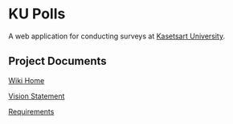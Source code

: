 # KU Polls

A web application for conducting surveys at [Kasetsart University](https://www.ku.ac.th).


## Project Documents

[Wiki Home](../../wiki/Home)

[Vision Statement](../../wiki/Vision%20Statement)

[Requirements](../../wiki/Requirements)
